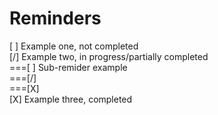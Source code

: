 # Reminders

[ ] Example one, not completed <br />
[/] Example two, in progress/partially completed <br />
===[ ] Sub-remider example <br />
===[/] <br />
===[X] <br />
[X] Example three, completed <br />
